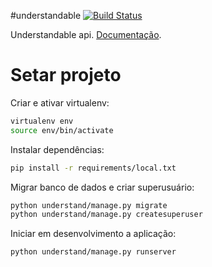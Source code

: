 #understandable
[![Build Status](https://travis-ci.org/VitorCapuano/understandable.svg?branch=master)](https://travis-ci.org/VitorCapuano/understandable)

Understandable api. [Documentação](http://VitorCapuano.github.io/understandable/).

# Setar projeto
Criar e ativar virtualenv:

```bash
virtualenv env
source env/bin/activate
```
Instalar dependências:

```bash
pip install -r requirements/local.txt
```

Migrar banco de dados e criar superusuário:
```bash
python understand/manage.py migrate
python understand/manage.py createsuperuser
```

Iniciar em desenvolvimento a aplicação:
```bash
python understand/manage.py runserver
```